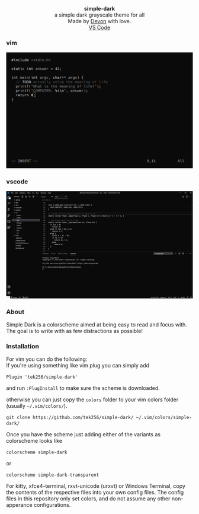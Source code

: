<div id="header">
    <p align="center">
      <b>simple-dark</b><br>
	  <span font-size="16px">a simple dark grayscale theme for all</span><br>
      <span font-size="12px">Made by <a href="http://tek256.com">Devon</a> with love.</span><br>
      <span><a href="https://marketplace.visualstudio.com/items?itemName=tek256.simple-dark">VS Code</a></span>
    </p>
</div>

### vim

![simple-dark-screenshot](images/screenshot.png)

### vscode

![simple-dark-vscode-screenshot](images/screenshot_vscode.png)

### About  
Simple Dark is a colorscheme aimed at being easy to read and focus with. The goal is to write with as few distractions as possible!

### Installation
For vim you can do the following:  
If you're using something like vim plug you can simply add 
```
Plugin 'tek256/simple-dark'
```
and run `:PlugInstall` to make sure the scheme is downloaded.

otherwise you can just copy the `colors` folder to your vim colors folder (usually `~/.vim/colors/`).

```
git clone https://github.com/tek256/simple-dark/ ~/.vim/colors/simple-dark/
```


Once you have the scheme just adding either of the variants as colorscheme looks like
```
colorscheme simple-dark
```
or 
```
colorscheme simple-dark-transparent
```


For kitty, xfce4-terminal, rxvt-unicode (urxvt) or Windows Terminal, copy the contents of the respective files into your own config files. The config files in this repository only set colors, and do not assume any other non-apperance configurations.
